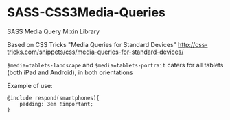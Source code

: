 SASS-CSS3Media-Queries
======================

SASS Media Query Mixin Library

Based on CSS Tricks "Media Queries for Standard Devices"
http://css-tricks.com/snippets/css/media-queries-for-standard-devices/

`$media=tablets-landscape` and `$media=tablets-portrait` caters for all tablets (both iPad and Android), in both orientations

Example of use:
```
@include respond(smartphones){
	padding: 3em !important;
}
```
